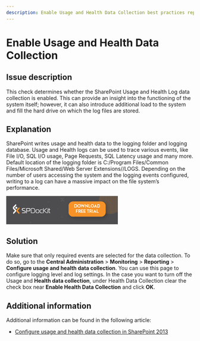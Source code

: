 ```yaml
---
description: Enable Usage and Health Data Collection best practices report by SPDocKit determines whether the SharePoint Usage and Health Log data collection is enabled.
---
```


# Enable Usage and Health Data Collection

## Issue description

This check determines whether the SharePoint Usage and Health Log data collection is enabled. This can provide an insight into the functioning of the system itself; however, it can also introduce additional load to the system and fill the hard drive on which the log files are stored.

## Explanation

SharePoint writes usage and health data to the logging folder and logging database. Usage and Health logs can be used to trace various events, like File I/O, SQL I/O usage, Page Requests, SQL Latency usage and many more. Default location of the logging folder is C:/Program Files/Common Files/Microsoft Shared/Web Server Extensions//LOGS. Depending on the number of users accessing the system and the logging events configured, writing to a log can have a massive impact on the file system’s performance.

[![Download SPDocKit](../.gitbook/assets/spdockit_download.png)](http://bit.ly/2US0Zna)

## Solution

Make sure that only required events are selected for the data collection. To do so, go to the **Central Administration** &gt; **Monitoring** &gt; **Reporting** &gt; **Configure usage and health data collection**. You can use this page to configure logging level and log settings. In the case you want to turn off the Usage and **Health data collection**, under Health Data Collection clear the check box near **Enable Health Data Collection** and click **OK**.

## Additional information

Additional information can be found in the following article:

* [Configure usage and health data collection in SharePoint 2013](https://technet.microsoft.com/en-us/library/ee663480.aspx)

